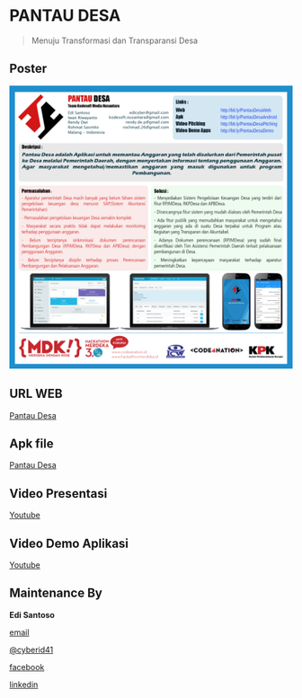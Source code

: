# PANTAU DESA
> Menuju Transformasi dan Transparansi Desa
 
## Poster

![POSTER PANTAU DESA Kodesoft Hacakthon Merdeka 3.0](https://github.com/KodeSoft/pantau-desa/blob/master/img/poster_revisi.png)

## URL WEB
[Pantau Desa](http://hackathon.kodesoft.co.id/#/public/dashboard)

## Apk file
[Pantau Desa](https://github.com/KodeSoft/pantau-desa/blob/master/apk/pantau-desa.apk)


## Video Presentasi
[Youtube](https://youtu.be/MMCuA2K50vM)

## Video Demo Aplikasi
[Youtube](https://youtu.be/ZwfzZbC_jZU)


## Maintenance By

**Edi Santoso**

[email](mailto:edicyber@gmail.com)

[@cyberid41](https://github.com/cyberid41)

[facebook](https://facebook.com/cyberid41)

[linkedin](https://id.linkedin.com/in/cyberid41)
 
